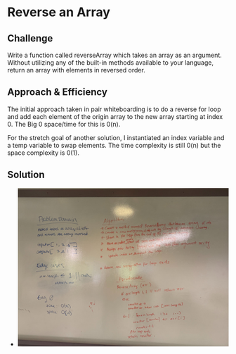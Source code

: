 # Reverse an Array

## Challenge
Write a function called reverseArray which takes an array as an argument. Without utilizing any of the built-in methods available to your language, return an array with elements in reversed order.

## Approach & Efficiency
<!-- What approach did you take? Why? What is the Big O space/time for this approach? -->
The initial approach taken in pair whiteboarding is to do a reverse for loop and add each element of the origin array to the new array starting at index 0.
The Big 0 space/time for this is 0(n).

For the stretch goal of another solution, I instantiated an index variable and a temp variable to swap elements. The time complexity is still 0(n) but the space complexity is 0(1).

## Solution
* ![](../assets/arrayreverse.jpg)